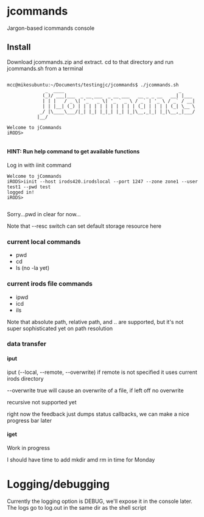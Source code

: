 # jcommands
Jargon-based icommands console

## Install

Download jcommands.zip and extract.  cd to that directory and run jcommands.sh from a terminal

```

mcc@mikesubuntu:~/Documents/testingjc/jcommands$ ./jcommands.sh 
              _  ____                                          _     
             (_)/ ___|___  _ __ ___  _ __ ___   __ _ _ __   __| |___ 
             | | |   / _ \| '_ ` _ \| '_ ` _ \ / _` | '_ \ / _` / __|
             | | |__| (_) | | | | | | | | | | | (_| | | | | (_| \__ \
            _/ |\____\___/|_| |_| |_|_| |_| |_|\__,_|_| |_|\__,_|___/
           |__/                                                      

Welcome to jCommands
iRODS>


```

#### HINT: Run help command to get available functions


Log in with iinit command

```
Welcome to jCommands
iRODS>iinit --host irods420.irodslocal --port 1247 --zone zone1 --user test1 --pwd test
logged in!
iRODS>


```

Sorry...pwd in clear for now...

Note that --resc switch can set default storage resource here

### current local commands

* pwd
* cd
* ls (no -la yet)

### current irods file commands

* ipwd
* icd
* ils

Note that absolute path, relative path, and .. are supported, but it's not super sophisticated yet on path resolution


### data transfer


#### iput

iput (--local, --remote, --overwrite)  if remote is not specified it uses current irods directory

--overwrite true   will cause an overwrite of a file, if left off no overwrite

recursive not supported yet

right now the feedback just dumps status callbacks, we can make a nice progress bar later


#### iget

Work in progress

I should have time to add mkdir amd rm in time for Monday


# Logging/debugging

Currently the logging option is DEBUG, we'll expose it in the console later.  The logs go to log.out in the same dir as the shell script






